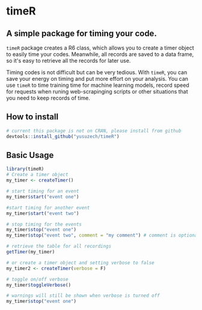 # timeR
## A simple package for timing your code.

`timeR` package creates a R6 class, which allows you to create a timer object
to easily time your codes. Meanwhile, all records are saved to a data frame, so it's easy to retrieve all the records for later use.

Timing codes is not difficult but can be very tedious. With `timeR`, you can save your energy on timing and put more effort on 
your analysis. You can use `timeR` to time training time for machine learning models, record speed for requests when runing web-scrapinging scripts or other situations that you need to keep records of time.

## How to install

```r
# current this package is not on CRAN, please install from github
devtools::install_github("yusuzech/timeR")
```

## Basic Usage

```r
library(timeR)
# Create a timer object
my_timer <- createTimer()

# start timing for an event
my_timer$start("event one")

#start timing for another event
my_timer$start("event two")

# stop timing for the events
my_timer$stop("event one")
my_timer$stop("event two", comment = "my comment") # comment is optional

# retrieve the table for all recordings
getTimer(my_timer)

# or create a timer object and setting verbose to false
my_timer2 <- createTimer(verbose = F)

# toggle on/off verbose
my_timer$toggleVerbose()

# warnings will still be shown when verbose is turned off
my_timer$stop("event one")
```
